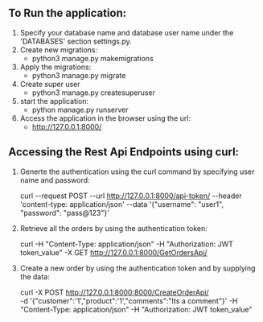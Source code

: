 To Run the application:
-----------------------

1. Specify your database name and database user name under the 'DATABASES'
	section settings.py.
2. Create new migrations:
	- python3 manage.py makemigrations
3. Apply the migrations:
	- python3 manage.py migrate
4. Create super user 
    - python3 manage.py createsuperuser
5. start the application:
	- python manage.py runserver
6. Access the application in the browser using the url:
	- http://127.0.0.1:8000/
	
	
Accessing the Rest Api Endpoints using curl:
--------------------------------------------

1. Generte the authentication using the curl command by specifying 
	user name and password:
	
	curl --request POST 
		 --url http://127.0.0.1:8000/api-token/ 
		 --header 'content-type: application/json' 
		 --data '{"username": "user1", "password": "pass@123"}'
	
2. Retrieve all the orders by using the authentication token:

	curl -H "Content-Type: application/json" 
     	 -H "Authorization: JWT token_value" 
	 	 -X GET  http://127.0.0.1:8000/GetOrdersApi/
	 	 
3. Create a new order by using the authentication token and by
	supplying the data:
	
	curl -X POST http://127.0.0.1:8000:8000/CreateOrderApi/  
		-d '{"customer":'1',"product":'1',"comments":"Its a comment"}' 
		-H "Content-Type: application/json" 
		-H "Authorization: JWT token_value"
	    
 
    
 